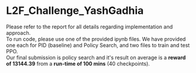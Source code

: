 # L2F_Challenge_YashGadhia

Please refer to the report for all details regarding implementation and approach.  
To run code, please use one of the provided ipynb files. We have provided one each for PID (baseline) and Policy Search, and two files to train and test PPO.  
Our final submission is policy search and it's result on average is a **reward of 13144.39** from a **run-time of 100 mins** (40 checkpoints).
